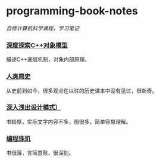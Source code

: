 # programming-book-notes
*自修计算机科学课程，学习笔记*  


### [深度探索C++对象模型](https://github.com/itisyang/programming-book-notes/blob/master/深度探索C++对象模型.md)  
描述C++底层机制，对象内部原理。

### [人类简史](https://github.com/itisyang/programming-book-notes/blob/master/人类简史.md)  
从史前到如今，很多观点在以往的历史课本中没有见过，很新奇。

### [深入浅出设计模式）](https://github.com/itisyang/programming-book-notes/blob/master/深入浅出设计模式.md)  
书较厚，实际文字内容不多，图很多，简单容易理解。

### [编程珠玑](https://github.com/itisyang/programming-book-notes/blob/master/编程珠玑.md)  
书很薄，言简意赅，很深刻。
